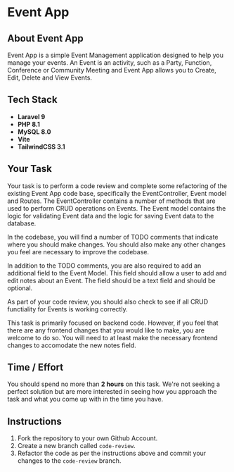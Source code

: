 # Event App
## About Event App

Event App is a simple Event Management application designed to help you manage your events. An Event is an activity, such as a Party, Function, Conference or Community Meeting and Event App allows you to Create, Edit, Delete and View Events.
## Tech Stack

- **Laravel 9**
- **PHP 8.1**
- **MySQL 8.0**
- **Vite**
- **TailwindCSS 3.1**

## Your Task

Your task is to perform a code review and complete some refactoring of the existing Event App code base, specifically the EventController, Event model and Routes. The EventController contains a number of methods that are used to perform CRUD operations on Events. The Event model contains the logic for validating Event data and the logic for saving Event data to the database.

In the codebase, you will find a number of TODO comments that indicate where you should make changes. You should also make any other changes you feel are necessary to improve the codebase.

In addition to the TODO comments, you are also required to add an additional field to the Event Model. This field should allow a user to add and edit notes about an Event. The field should be a text field and should be optional.

As part of your code review, you should also check to see if all CRUD functiality for Events is working correctly.

This task is primarily focused on backend code. However, if you feel that there are any frontend changes that you would like to make, you are welcome to do so. You will need to at least make the necessary frontend changes to accomodate the new notes field.

## Time / Effort

You should spend no more than **2 hours** on this task. We're not seeking a perfect solution but are more interested in seeing how you approach the task and what you come up with in the time you have.

## Instructions

1. Fork the repository to your own Github Account.
2. Create a new branch called `code-review`.
3. Refactor the code as per the instructions above and commit your changes to the `code-review` branch.



